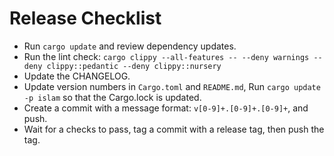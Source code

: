 # Release Checklist

- Run `cargo update` and review dependency updates.
- Run the lint check: `cargo clippy --all-features -- --deny warnings --deny clippy::pedantic --deny clippy::nursery`
- Update the CHANGELOG.
- Update version numbers in `Cargo.toml` and `README.md`, Run `cargo update -p islam` so that the Cargo.lock is updated.
- Create a commit with a message format: `v[0-9]+.[0-9]+.[0-9]+`, and push.
- Wait for a checks to pass, tag a commit with a release tag, then push the tag.
